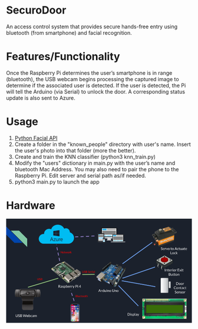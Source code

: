 # SecuroDoor
An access control system that provides secure hands-free entry using bluetooth (from smartphone) and facial recognition. 

# Features/Functionality 

Once the Raspberry Pi determines the user’s smartphone is in range (bluetooth), the USB webcam begins processing the captured image to determine if the associated user is detected. If the user is detected, the Pi will tell the Arduino (via Serial) to unlock the door. A corresponding status update is also sent to Azure. 

# Usage

1. [Python Facial API](https://github.com/ageitgey/face_recognition "Install Face Recognition API")
2. Create a folder in the "known_people" directory with user's name. Insert the user's photo into that folder (more the better).
3. Create and train the KNN classifier (python3 knn_train.py)
4. Modify the "users" dictionary in main.py with the user’s name and bluetooth Mac Address. You may also need to pair the phone to the Raspberry Pi. Edit server and serial path as/if needed. 
5. python3 main.py to launch the app


# Hardware

![alt text](https://github.com/K-MTG/SecuroDoor/blob/master/SecuroDoor.png?raw=true)

